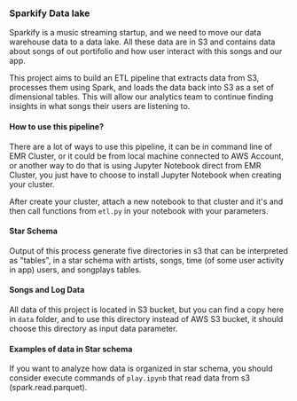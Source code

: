 ### Sparkify Data lake

Sparkify is a music streaming startup, and we need to move our data warehouse data to a data lake. All these data are in S3 and contains data about songs of out portifolio and how user interact with this songs and our app.

This project aims to build an ETL pipeline that extracts data from S3, processes them using Spark, and loads the data back into S3 as a set of dimensional tables. This will allow our analytics team to continue finding insights in what songs their users are listening to.

#### How to use this pipeline?
There are a lot of ways to use this pipeline, it can be in command line of EMR Cluster, or it could be from local machine connected to AWS Account, or another way to do that is using Jupyter Notebook direct from EMR Cluster, you just have to choose to install Jupyter Notebook when creating your cluster.

After create your cluster, attach a new notebook to that cluster and it's and then call functions from `etl.py` in your notebook with your parameters.

#### Star Schema

Output of this process generate five directories in s3 that can be interpreted as "tables", in a star schema with artists, songs, time (of some user activity in app) users, and songplays tables.

#### Songs and Log Data

All data of this project is located in S3 bucket, but you can find a copy here in `data` folder, and to use this directory instead of AWS S3 bucket, it should choose this directory as input data parameter.

#### Examples of data in Star schema

If you want to analyze how data is organized in star schema, you should consider execute commands of `play.ipynb` that read data from s3 (spark.read.parquet).